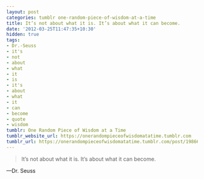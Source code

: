 ```yaml
---
layout: post
categories: tumblr one-random-piece-of-wisdom-at-a-time
title: It’s not about what it is. It’s about what it can become.
date: '2012-03-25T11:47:35+10:30'
hidden: true
tags:
- Dr.-Seuss
- it's
- not
- about
- what
- it
- is
- it's
- about
- what
- it
- can
- become
- quote
- wisdom
tumblr: One Random Piece of Wisdom at a Time
tumblr_website_url: https://onerandompieceofwisdomatatime.tumblr.com
tumblr_url: https://onerandompieceofwisdomatatime.tumblr.com/post/19866517216/its-not-about-what-it-is-its-about-what-it-can
---
```

> It’s not about what it is. It’s about what it can become.

—Dr. Seuss
